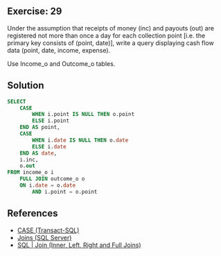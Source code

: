 ## Exercise: 29

Under the assumption that receipts of money (inc) and payouts (out) are registered not more than once a day for each collection point [i.e. the primary key consists of (point, date)], write a query displaying cash flow data (point, date, income, expense).

Use Income_o and Outcome_o tables.

## Solution

```sql
SELECT 
    CASE 
		WHEN i.point IS NULL THEN o.point
		ELSE i.point
	END AS point, 
    CASE 
		WHEN i.date IS NULL THEN o.date
		ELSE i.date
	END AS date, 
    i.inc, 
    o.out
FROM income_o i
	FULL JOIN outcome_o o
	ON i.date = o.date
		AND i.point = o.point

```

## References

- [CASE (Transact-SQL)](https://learn.microsoft.com/en-us/sql/t-sql/language-elements/case-transact-sql)
- [Joins (SQL Server)](https://learn.microsoft.com/en-us/sql/relational-databases/performance/joins)
- [SQL | Join (Inner, Left, Right and Full Joins)](https://www.geeksforgeeks.org/sql-join-set-1-inner-left-right-and-full-joins/)